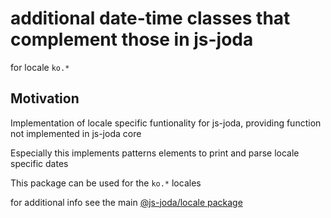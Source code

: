 # additional date-time classes that complement those in js-joda 

for locale `ko.*` 

## Motivation

Implementation of locale specific funtionality for js-joda, providing function not implemented in js-joda core

Especially this implements patterns elements to print and parse locale specific dates

This package can be used for the `ko.*` locales

for additional info see the main [@js-joda/locale package](https://www.npmjs.com/package/@js-joda/locale)
